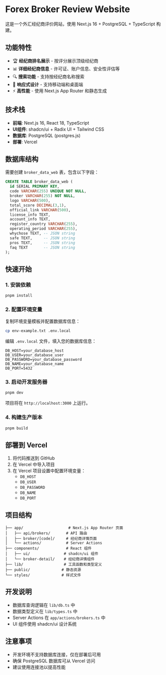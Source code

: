 # Forex Broker Review Website

这是一个外汇经纪商评价网站，使用 Next.js 16 + PostgreSQL + TypeScript 构建。

## 功能特性

- 🏆 **经纪商排名展示** - 按评分展示顶级经纪商
- 📊 **详细经纪商信息** - 许可证、账户信息、安全性评估等
- 🔍 **搜索功能** - 支持按经纪商名称搜索
- 📱 **响应式设计** - 支持移动端和桌面端
- ⚡ **高性能** - 使用 Next.js App Router 和静态生成

## 技术栈

- **前端**: Next.js 16, React 18, TypeScript
- **UI组件**: shadcn/ui + Radix UI + Tailwind CSS
- **数据库**: PostgreSQL (postgres.js)
- **部署**: Vercel

## 数据库结构

需要创建 `broker_data_web` 表，包含以下字段：

```sql
CREATE TABLE broker_data_web (
  id SERIAL PRIMARY KEY,
  code VARCHAR(255) UNIQUE NOT NULL,
  broker VARCHAR(255) NOT NULL,
  logo VARCHAR(500),
  total_score DECIMAL(3,1),
  official_link VARCHAR(500),
  license_info TEXT,
  account_info TEXT,
  register_country VARCHAR(255),
  operating_period VARCHAR(255),
  whychose TEXT, -- JSON string
  safe TEXT,     -- JSON string
  pros TEXT,     -- JSON string
  faq TEXT       -- JSON string
);
```

## 快速开始

### 1. 安装依赖

```bash
pnpm install
```

### 2. 配置环境变量

复制环境变量模板并配置数据库信息：

```bash
cp env-example.txt .env.local
```

编辑 `.env.local` 文件，填入您的数据库信息：

```env
DB_HOST=your_database_host
DB_USER=your_database_user
DB_PASSWORD=your_database_password
DB_NAME=your_database_name
DB_PORT=5432
```

### 3. 启动开发服务器

```bash
pnpm dev
```

项目将在 `http://localhost:3000` 上运行。

### 4. 构建生产版本

```bash
pnpm build
```

## 部署到 Vercel

1. 将代码推送到 GitHub
2. 在 Vercel 中导入项目
3. 在 Vercel 项目设置中配置环境变量：
   - `DB_HOST`
   - `DB_USER`
   - `DB_PASSWORD`
   - `DB_NAME`
   - `DB_PORT`

## 项目结构

```
├── app/                    # Next.js App Router 页面
│   ├── api/brokers/       # API 路由
│   ├── broker/[code]/     # 经纪商详情页面
│   └── actions/           # Server Actions
├── components/            # React 组件
│   ├── ui/               # shadcn/ui 组件
│   └── broker-detail/    # 经纪商详情组件
├── lib/                  # 工具函数和类型定义
├── public/              # 静态资源
└── styles/              # 样式文件
```

## 开发说明

- 数据库查询逻辑在 `lib/db.ts` 中
- 数据类型定义在 `lib/types.ts` 中
- Server Actions 在 `app/actions/brokers.ts` 中
- UI 组件使用 shadcn/ui 设计系统

## 注意事项

- 开发环境不支持数据库连接，仅在部署后可用
- 确保 PostgreSQL 数据库可从 Vercel 访问
- 建议使用连接池以提高性能
